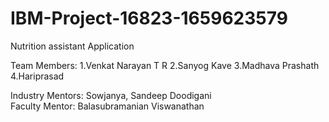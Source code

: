 # IBM-Project-16823-1659623579
Nutrition assistant Application

Team Members:
1.Venkat Narayan T R
2.Sanyog Kave
3.Madhava Prashath
4.Hariprasad

Industry Mentors: Sowjanya, Sandeep Doodigani \
Faculty Mentor: Balasubramanian Viswanathan
